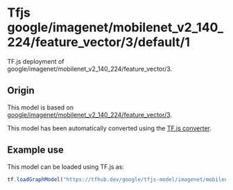 # Tfjs google/imagenet/mobilenet_v2_140_224/feature_vector/3/default/1
TF.js deployment of google/imagenet/mobilenet_v2_140_224/feature_vector/3.

<!-- parent-model: google/imagenet/mobilenet_v2_140_224/feature_vector/3 -->

## Origin

This model is based on [google/imagenet/mobilenet_v2_140_224/feature_vector/3](https://tfhub.dev/google/imagenet/mobilenet_v2_140_224/feature_vector/3).

This model has been automatically converted using the [TF.js converter](https://github.com/tensorflow/tfjs/tree/master/tfjs-converter).

## Example use
This model can be loaded using TF.js as:

```javascript
tf.loadGraphModel("https://tfhub.dev/google/tfjs-model/imagenet/mobilenet_v2_140_224/feature_vector/3/default/1", { fromTFHub: true })
```
